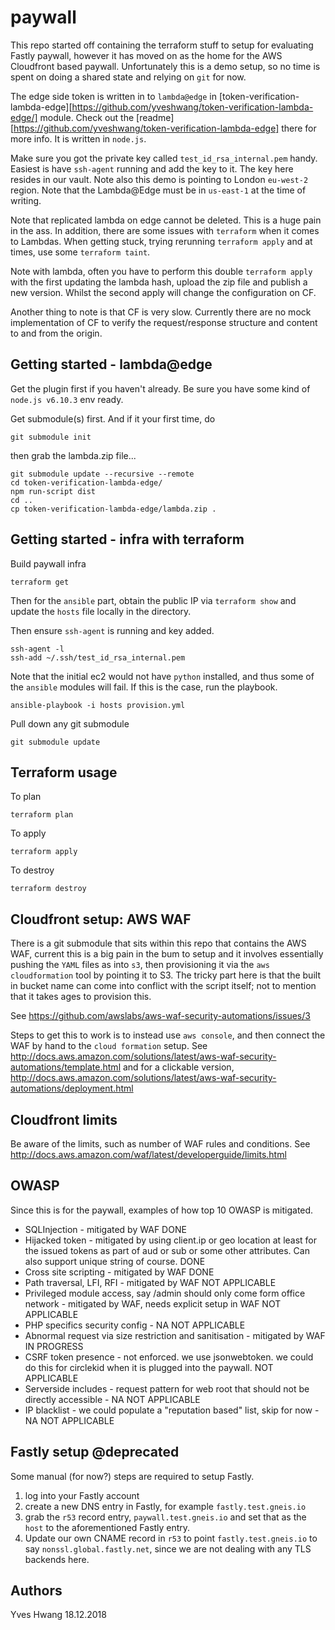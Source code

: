 # paywall

This repo started off containing the terraform stuff to setup for evaluating Fastly paywall, however it has moved on as the home for the AWS Cloudfront based paywall. Unfortunately this is a demo setup, so no time is spent on doing a shared state and relying on `git` for now.

The edge side token is written in to `lambda@edge` in [token-verification-lambda-edge][https://github.com/yveshwang/token-verification-lambda-edge/] module. Check out the [readme][https://github.com/yveshwang/token-verification-lambda-edge] there for more info. It is written in `node.js`.

Make sure you got the private key called `test_id_rsa_internal.pem` handy. Easiest is have `ssh-agent` running and add the key to it. The key here resides in our vault. Note also this demo is pointing to London `eu-west-2` region. Note that the Lambda@Edge must be in `us-east-1` at the time of writing.

Note that replicated lambda on edge cannot be deleted. This is a huge pain in the ass. In addition, there are some issues with `terraform` when it comes to Lambdas. When getting stuck, trying rerunning `terraform apply` and at times, use some `terraform taint`.

Note with lambda, often you have to perform this double `terraform apply` with the first updating the lambda hash, upload the zip file and publish a new version. Whilst the second apply will change the configuration on CF.

Another thing to note is that CF is very slow. Currently there are no mock implementation of CF to verify the request/response structure and content to and from the origin.

## Getting started - lambda@edge
Get the plugin first if you haven't already. Be sure you have some kind of `node.js v6.10.3` env ready.

Get submodule(s) first. And if it your first time, do

```
git submodule init
```

then grab the lambda.zip file...

```
git submodule update --recursive --remote
cd token-verification-lambda-edge/
npm run-script dist
cd ..
cp token-verification-lambda-edge/lambda.zip .
```

## Getting started - infra with terraform
Build paywall infra
```
terraform get
```

Then for the `ansible` part, obtain the public IP via `terraform show` and update the `hosts` file locally in the directory.

Then ensure `ssh-agent` is running and key added.

```
ssh-agent -l
ssh-add ~/.ssh/test_id_rsa_internal.pem
```

Note that the initial ec2 would not have `python` installed, and thus some of the `ansible` modules will fail. If this is the case, run the playbook.

```
ansible-playbook -i hosts provision.yml
```

Pull down any git submodule

```
git submodule update
```

## Terraform usage
To plan
```
terraform plan
```

To apply
```
terraform apply
```

To destroy
```
terraform destroy
```
## Cloudfront setup: AWS WAF
There is a git submodule that sits within this repo that contains the AWS WAF, current this is a big pain in the bum to setup and it involves essentially pushing the `YAML` files as into `s3`, then provisioning it via the `aws cloudformation` tool by pointing it to S3. The tricky part here is that the built in bucket name can come into conflict with the script itself; not to mention that it takes ages to provision this.

See https://github.com/awslabs/aws-waf-security-automations/issues/3

Steps to get this to work is to instead use `aws console`, and then connect the WAF by hand to the `cloud formation` setup. See http://docs.aws.amazon.com/solutions/latest/aws-waf-security-automations/template.html and for a clickable version, http://docs.aws.amazon.com/solutions/latest/aws-waf-security-automations/deployment.html

## Cloudfront limits
Be aware of the limits, such as number of WAF rules and conditions. See
http://docs.aws.amazon.com/waf/latest/developerguide/limits.html

## OWASP
Since this is for the paywall, examples of how top 10 OWASP is mitigated.

  * SQLInjection - mitigated by WAF DONE
  * Hijacked token - mitigated by using client.ip or geo location at least for the issued tokens as part of aud or sub or some other attributes. Can also support unique string of course. DONE
  * Cross site scripting - mitigated by WAF DONE
  * Path traversal, LFI, RFI - mitigated by WAF NOT APPLICABLE
  * Privileged module access, say /admin should only come form office network - mitigated by WAF, needs explicit setup in WAF NOT APPLICABLE
  * PHP specifics security config - NA NOT APPLICABLE
  * Abnormal request via size restriction and sanitisation - mitigated by WAF IN PROGRESS
  * CSRF token presence - not enforced. we use jsonwebtoken. we could do this for circlekid when it is plugged into the paywall. NOT APPLICABLE
 * Serverside includes - request pattern for web root that should not be directly accessible - NA NOT APPLICABLE
 * IP blacklist - we could populate a "reputation based" list, skip for now - NA NOT APPLICABLE

## Fastly setup @deprecated
Some manual (for now?) steps are required to setup Fastly.

  1. log into your Fastly account
  2. create a new DNS entry in Fastly, for example `fastly.test.gneis.io`
  3. grab the `r53` record entry, `paywall.test.gneis.io` and set that as the `host` to the aforementioned Fastly entry.
  4. Update our own CNAME record in `r53` to point `fastly.test.gneis.io` to say `nonssl.global.fastly.net`, since we are not dealing with any TLS backends here.

## Authors
Yves Hwang
18.12.2018
